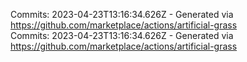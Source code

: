 Commits: 2023-04-23T13:16:34.626Z - Generated via https://github.com/marketplace/actions/artificial-grass
<br>
Commits: 2023-04-23T13:16:34.626Z - Generated via https://github.com/marketplace/actions/artificial-grass
<br>
